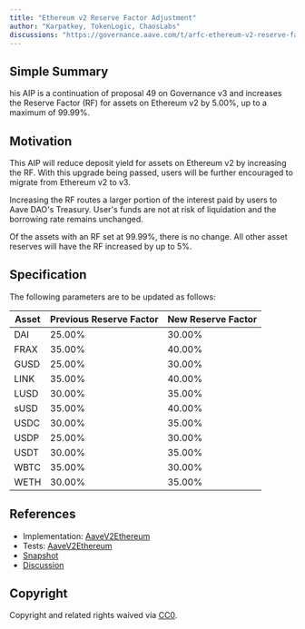 ```yaml
---
title: "Ethereum v2 Reserve Factor Adjustment"
author: "Karpatkey, TokenLogic, ChaosLabs"
discussions: "https://governance.aave.com/t/arfc-ethereum-v2-reserve-factor-adjustment/16764/3"
---
```


## Simple Summary

his AIP is a continuation of proposal 49 on Governance v3 and increases the Reserve Factor (RF) for assets on Ethereum v2 by 5.00%, up to a maximum of 99.99%.

## Motivation

This AIP will reduce deposit yield for assets on Ethereum v2 by increasing the RF. With this upgrade being passed, users will be further encouraged to migrate from Ethereum v2 to v3.

Increasing the RF routes a larger portion of the interest paid by users to Aave DAO's Treasury. User's funds are not at risk of liquidation and the borrowing rate remains unchanged.

Of the assets with an RF set at 99.99%, there is no change. All other asset reserves will have the RF increased by up to 5%.

## Specification

The following parameters are to be updated as follows:

| Asset | Previous Reserve Factor | New Reserve Factor |
| ----- | ----------------------- | ------------------ |
| DAI   | 25.00%                  | 30.00%             |
| FRAX  | 35.00%                  | 40.00%             |
| GUSD  | 25.00%                  | 30.00%             |
| LINK  | 35.00%                  | 40.00%             |
| LUSD  | 30.00%                  | 35.00%             |
| sUSD  | 35.00%                  | 40.00%             |
| USDC  | 30.00%                  | 35.00%             |
| USDP  | 25.00%                  | 30.00%             |
| USDT  | 30.00%                  | 35.00%             |
| WBTC  | 35.00%                  | 30.00%             |
| WETH  | 30.00%                  | 35.00%             |

## References

- Implementation: [AaveV2Ethereum](https://github.com/bgd-labs/aave-proposals-v3/blob/main/src/20240320_AaveV2Ethereum_EthereumV2ReserveFactorAdjustment/AaveV2Ethereum_EthereumV2ReserveFactorAdjustment_20240320.sol)
- Tests: [AaveV2Ethereum](https://github.com/bgd-labs/aave-proposals-v3/blob/main/src/20240320_AaveV2Ethereum_EthereumV2ReserveFactorAdjustment/AaveV2Ethereum_EthereumV2ReserveFactorAdjustment_20240320.t.sol)
- [Snapshot](https://snapshot.org/#/aave.eth/proposal/0x26a03c08359c340f63b78b0c3e96d37aa0adeda65814643b0886d4719048ea7e)
- [Discussion](https://governance.aave.com/t/arfc-ethereum-v2-reserve-factor-adjustment/16764)

## Copyright

Copyright and related rights waived via [CC0](https://creativecommons.org/publicdomain/zero/1.0/).
